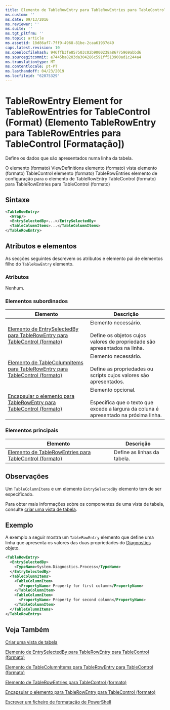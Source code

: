 ```yaml
---
title: Elemento de TableRowEntry para TableRowEntries para TableControl (formato) | Documentos da Microsoft
ms.custom: ''
ms.date: 09/13/2016
ms.reviewer: ''
ms.suite: ''
ms.tgt_pltfrm: ''
ms.topic: article
ms.assetid: 18d86af7-7ff9-4968-81be-2caa61937d49
caps.latest.revision: 10
ms.openlocfilehash: 946ffb3fe857503c02b9000238a86775969abbd6
ms.sourcegitcommit: e7445ba8203da304286c591ff513900ad1c244a4
ms.translationtype: MT
ms.contentlocale: pt-PT
ms.lasthandoff: 04/23/2019
ms.locfileid: "62075329"
---
```

# <a name="tablerowentry-element-for-tablerowentries-for-tablecontrol-format"></a>TableRowEntry Element for TableRowEntries for TableControl (Format) (Elemento TableRowEntry para TableRowEntries para TableControl [Formatação])

Define os dados que são apresentados numa linha da tabela.

O elemento (formato) ViewDefinitions elemento (formato) vista elemento (formato) TableControl elemento (formato) TableRowEntries elemento de configuração para o elemento de TableRowEntry TableControl (formato) para TableRowEntries para TableControl (formato)

## <a name="syntax"></a>Sintaxe

```xml
<TableRowEntry>
  <Wrap/>
  <EntrySelectedBy>...</EntrySelectedBy>
  <TableColumnItems>...</TableColumnItems>
</TableRowEntry>
```

## <a name="attributes-and-elements"></a>Atributos e elementos

As secções seguintes descrevem os atributos e elemento pai de elementos filho do `TableRowEntry` elemento.

### <a name="attributes"></a>Atributos

Nenhum.

### <a name="child-elements"></a>Elementos subordinados

|Elemento|Descrição|
|-------------|-----------------|
|[Elemento de EntrySelectedBy para TableRowEntry para TableControl (formato)](./entryselectedby-element-for-tablerowentry-for-tablecontrol-format.md)|Elemento necessário.<br /><br /> Define os objetos cujos valores de propriedade são apresentados na linha.|
|[Elemento de TableColumnItems para TableRowEntry para TableControl (formato)](./tablecolumnitems-element-for-tablerowentry-for-tablecontrol-format.md)|Elemento necessário.<br /><br /> Define as propriedades ou scripts cujos valores são apresentados.|
|[Encapsular o elemento para TableRowEntry para TableControl (formato)](./wrap-element-for-tablerowentry-for-tablecontrol-format.md)|Elemento opcional.<br /><br /> Especifica que o texto que excede a largura da coluna é apresentado na próxima linha.|

### <a name="parent-elements"></a>Elementos principais

|Elemento|Descrição|
|-------------|-----------------|
|[Elemento de TableRowEntries para TableControl (formato)](./tablerowentries-element-for-tablecontrol-format.md)|Define as linhas da tabela.|

## <a name="remarks"></a>Observações

Um `TableColumnItems` e um elemento `EntrySelectedBy` elemento tem de ser especificado.

Para obter mais informações sobre os componentes de uma vista de tabela, consulte [criar uma vista de tabela](./creating-a-table-view.md).

## <a name="example"></a>Exemplo

A exemplo a seguir mostra um `TableRowEntry` elemento que define uma linha que apresenta os valores das duas propriedades do [Diagnostics](/dotnet/api/System.Diagnostics.Process) objeto.

```xml
<TableRowEntry>
  <EntrySelectedBy>
    <TypeName>System.Diagnostics.Process</TypeName>
  </EntrySelectedBy>
  <TableColumnItems>
    <TableColumnItem>
      <PropertyName> Property for first column</PropertyName>
    </TableColumnItem>
    <TableColumnItem>
      <PropertyName> Property for second column</PropertyName>
    </TableColumnItem>
  </TableColumnItems>
</TableRowEntry>
```

## <a name="see-also"></a>Veja Também

[Criar uma vista de tabela](./creating-a-table-view.md)

[Elemento de EntrySelectedBy para TableRowEntry para TableControl (formato)](./entryselectedby-element-for-tablerowentry-for-tablecontrol-format.md)

[Elemento de TableColumnItems para TableRowEntry para TableControl (formato)](./tablecolumnitems-element-for-tablerowentry-for-tablecontrol-format.md)

[Elemento de TableRowEntries para TableControl (formato)](./tablerowentries-element-for-tablecontrol-format.md)

[Encapsular o elemento para TableRowEntry para TableControl (formato)](./wrap-element-for-tablerowentry-for-tablecontrol-format.md)

[Escrever um ficheiro de formatação de PowerShell](./writing-a-powershell-formatting-file.md)

